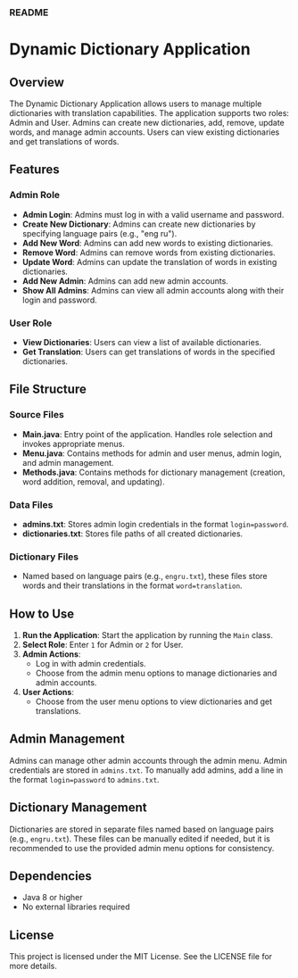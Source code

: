### README

# Dynamic Dictionary Application

## Overview

The Dynamic Dictionary Application allows users to manage multiple dictionaries with translation capabilities. The application supports two roles: Admin and User. Admins can create new dictionaries, add, remove, update words, and manage admin accounts. Users can view existing dictionaries and get translations of words.

## Features

### Admin Role
- **Admin Login**: Admins must log in with a valid username and password.
- **Create New Dictionary**: Admins can create new dictionaries by specifying language pairs (e.g., "eng ru").
- **Add New Word**: Admins can add new words to existing dictionaries.
- **Remove Word**: Admins can remove words from existing dictionaries.
- **Update Word**: Admins can update the translation of words in existing dictionaries.
- **Add New Admin**: Admins can add new admin accounts.
- **Show All Admins**: Admins can view all admin accounts along with their login and password.

### User Role
- **View Dictionaries**: Users can view a list of available dictionaries.
- **Get Translation**: Users can get translations of words in the specified dictionaries.

## File Structure

### Source Files
- **Main.java**: Entry point of the application. Handles role selection and invokes appropriate menus.
- **Menu.java**: Contains methods for admin and user menus, admin login, and admin management.
- **Methods.java**: Contains methods for dictionary management (creation, word addition, removal, and updating).

### Data Files
- **admins.txt**: Stores admin login credentials in the format `login=password`.
- **dictionaries.txt**: Stores file paths of all created dictionaries.

### Dictionary Files
- Named based on language pairs (e.g., `engru.txt`), these files store words and their translations in the format `word=translation`.

## How to Use

1. **Run the Application**: Start the application by running the `Main` class.
2. **Select Role**: Enter `1` for Admin or `2` for User.
3. **Admin Actions**:
   - Log in with admin credentials.
   - Choose from the admin menu options to manage dictionaries and admin accounts.
4. **User Actions**:
   - Choose from the user menu options to view dictionaries and get translations.

## Admin Management

Admins can manage other admin accounts through the admin menu. Admin credentials are stored in `admins.txt`. To manually add admins, add a line in the format `login=password` to `admins.txt`.

## Dictionary Management

Dictionaries are stored in separate files named based on language pairs (e.g., `engru.txt`). These files can be manually edited if needed, but it is recommended to use the provided admin menu options for consistency.

## Dependencies

- Java 8 or higher
- No external libraries required

## License

This project is licensed under the MIT License. See the LICENSE file for more details.
